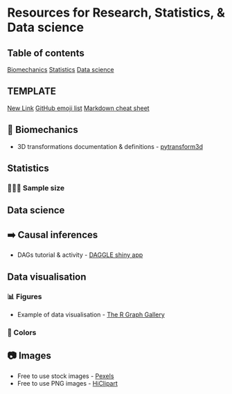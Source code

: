 # Resources for Research, Statistics, & Data science

## Table of contents
[Biomechanics](#Biomechanics)
[Statistics](#Statistics)
[Data science](#Datas-science)

## TEMPLATE
[New Link](https://www.website.com)
[GitHub emoji list](https://gist.github.com/rxaviers/7360908)
[Markdown cheat sheet](https://wordpress.com/support/markdown-quick-reference/)

## 🦴 Biomechanics
* 3D transformations documentation & definitions - [pytransform3d](https://dfki-ric.github.io/pytransform3d/)
## Statistics
### 🧑‍🤝‍🧑 Sample size

## Data science

## ➡️ Causal inferences
* DAGs tutorial & activity - [DAGGLE shiny app](https://cbdrh.shinyapps.io/daggle)

## Data visualisation
### 📊 Figures
* Example of data visualisation - [The R Graph Gallery](https://r-graph-gallery.com/index.html)

### 🎨 Colors

## 📷 Images
* Free to use stock images - [Pexels](https://www.website.com](https://www.pexels.com/)https://www.pexels.com/)
* Free to use PNG images - [HiClipart](https://www.hiclipart.com/)

